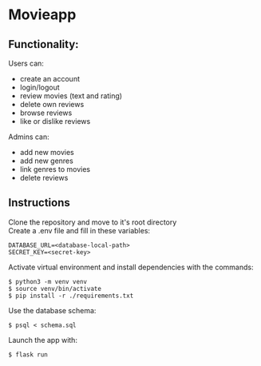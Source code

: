 # Movieapp

## Functionality:  
Users can:  
* create an account  
* login/logout  
* review movies (text and rating) 
* delete own reviews
* browse reviews  
* like or dislike reviews  

Admins can:  
* add new movies
* add new genres
* link genres to movies
* delete reviews


## Instructions  
Clone the repository and move to it's root directory  
Create a .env file and fill in these variables:  
```
DATABASE_URL=<database-local-path>
SECRET_KEY=<secret-key>
```
  
Activate virtual environment and install dependencies with the commands:  
```
$ python3 -m venv venv  
$ source venv/bin/activate  
$ pip install -r ./requirements.txt  
```

Use the database schema:  
```
$ psql < schema.sql
```
Launch the app with:  
```
$ flask run  
```
  
